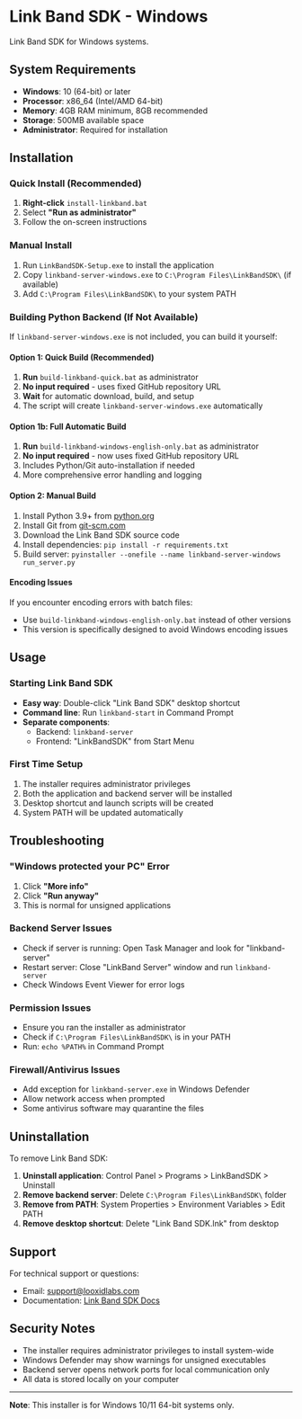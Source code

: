 # Link Band SDK - Windows

Link Band SDK for Windows systems.

## System Requirements

- **Windows**: 10 (64-bit) or later
- **Processor**: x86_64 (Intel/AMD 64-bit)
- **Memory**: 4GB RAM minimum, 8GB recommended
- **Storage**: 500MB available space
- **Administrator**: Required for installation

## Installation

### Quick Install (Recommended)
1. **Right-click** `install-linkband.bat`
2. Select **"Run as administrator"**
3. Follow the on-screen instructions

### Manual Install
1. Run `LinkBandSDK-Setup.exe` to install the application
2. Copy `linkband-server-windows.exe` to `C:\Program Files\LinkBandSDK\` (if available)
3. Add `C:\Program Files\LinkBandSDK\` to your system PATH

### Building Python Backend (If Not Available)
If `linkband-server-windows.exe` is not included, you can build it yourself:

#### Option 1: Quick Build (Recommended)
1. **Run** `build-linkband-quick.bat` as administrator
2. **No input required** - uses fixed GitHub repository URL
3. **Wait** for automatic download, build, and setup
4. The script will create `linkband-server-windows.exe` automatically

#### Option 1b: Full Automatic Build
1. **Run** `build-linkband-windows-english-only.bat` as administrator
2. **No input required** - now uses fixed GitHub repository URL
3. Includes Python/Git auto-installation if needed
4. More comprehensive error handling and logging

#### Option 2: Manual Build
1. Install Python 3.9+ from [python.org](https://python.org)
2. Install Git from [git-scm.com](https://git-scm.com)
3. Download the Link Band SDK source code
4. Install dependencies: `pip install -r requirements.txt`
5. Build server: `pyinstaller --onefile --name linkband-server-windows run_server.py`

#### Encoding Issues
If you encounter encoding errors with batch files:
- Use `build-linkband-windows-english-only.bat` instead of other versions
- This version is specifically designed to avoid Windows encoding issues

## Usage

### Starting Link Band SDK
- **Easy way**: Double-click "Link Band SDK" desktop shortcut
- **Command line**: Run `linkband-start` in Command Prompt
- **Separate components**:
  - Backend: `linkband-server`
  - Frontend: "LinkBandSDK" from Start Menu

### First Time Setup
1. The installer requires administrator privileges
2. Both the application and backend server will be installed
3. Desktop shortcut and launch scripts will be created
4. System PATH will be updated automatically

## Troubleshooting

### "Windows protected your PC" Error
1. Click **"More info"**
2. Click **"Run anyway"**
3. This is normal for unsigned applications

### Backend Server Issues
- Check if server is running: Open Task Manager and look for "linkband-server"
- Restart server: Close "LinkBand Server" window and run `linkband-server`
- Check Windows Event Viewer for error logs

### Permission Issues
- Ensure you ran the installer as administrator
- Check if `C:\Program Files\LinkBandSDK\` is in your PATH
- Run: `echo %PATH%` in Command Prompt

### Firewall/Antivirus Issues
- Add exception for `linkband-server.exe` in Windows Defender
- Allow network access when prompted
- Some antivirus software may quarantine the files

## Uninstallation

To remove Link Band SDK:
1. **Uninstall application**: Control Panel > Programs > LinkBandSDK > Uninstall
2. **Remove backend server**: Delete `C:\Program Files\LinkBandSDK\` folder
3. **Remove from PATH**: System Properties > Environment Variables > Edit PATH
4. **Remove desktop shortcut**: Delete "Link Band SDK.lnk" from desktop

## Support

For technical support or questions:
- Email: support@looxidlabs.com
- Documentation: [Link Band SDK Docs](https://docs.looxidlabs.com)

## Security Notes

- The installer requires administrator privileges to install system-wide
- Windows Defender may show warnings for unsigned executables
- Backend server opens network ports for local communication only
- All data is stored locally on your computer

---
**Note**: This installer is for Windows 10/11 64-bit systems only. 